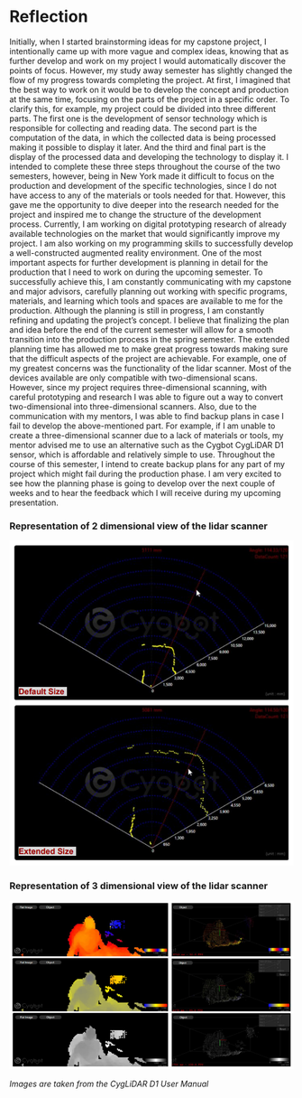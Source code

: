 # Reflection

Initially, when I started brainstorming ideas for my capstone project, I intentionally came up with more vague and complex ideas, knowing that as further develop and work on my project I would automatically discover the points of focus. However, my study away semester has slightly changed the flow of my progress towards completing the project. At first, I imagined that the best way to work on it would be to develop the concept and production at the same time, focusing on the parts of the project in a specific order. To clarify this, for example, my project could be divided into three different parts. The first one is the development of sensor technology which is responsible for collecting and reading data. The second part is the computation of the data, in which the collected data is being processed making it possible to display it later. And the third and final part is the display of the processed data and developing the technology to display it.
I intended to complete these three steps throughout the course of the two semesters, however, being in New York made it difficult to focus on the production and development of the specific technologies, since I do not have access to any of the materials or tools needed for that. However, this gave me the opportunity to dive deeper into the research needed for the project and inspired me to change the structure of the development process. Currently, I am working on digital prototyping research of already available technologies on the market that would significantly improve my project. I am also working on my programming skills to successfully develop a well-constructed augmented reality environment. One of the most important aspects for further development is planning in detail for the production that I need to work on during the upcoming semester. To successfully achieve this, I am constantly communicating with my capstone and major advisors, carefully planning out working with specific programs, materials, and learning which tools and spaces are available to me for the production.
Although the planning is still in progress, I am constantly refining and updating the project’s concept. I believe that finalizing the plan and idea before the end of the current semester will allow for a smooth transition into the production process in the spring semester. The extended planning time has allowed me to make great progress towards making sure that the difficult aspects of the project are achievable. For example, one of my greatest concerns was the functionality of the lidar scanner. Most of the devices available are only compatible with two-dimensional scans. However, since my project requires three-dimensional scanning, with careful prototyping and research I was able to figure out a way to convert two-dimensional into three-dimensional scanners.
Also, due to the communication with my mentors, I was able to find backup plans in case I fail to develop the above-mentioned part. For example, if I am unable to create a three-dimensional scanner due to a lack of materials or tools, my mentor advised me to use an alternative such as the Cygbot CygLiDAR D1 sensor, which is affordable and relatively simple to use. Throughout the course of this semester, I intend to create backup plans for any part of my project which might fail during the production phase. I am very excited to see how the planning phase is going to develop over the next couple of weeks and to hear the feedback which I will receive during my upcoming presentation.

### Representation of 2 dimensional view of the lidar scanner
![](2D.PNG)

### Representation of 3 dimensional view of the lidar scanner
![](3D.PNG)



*Images are taken from the CygLiDAR D1 User Manual*
